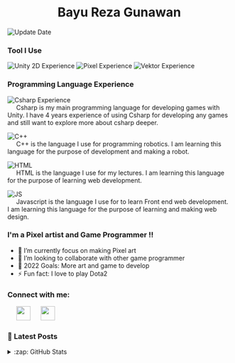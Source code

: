 <h1 align="center">Bayu Reza Gunawan</h1>

![Update Date](https://img.shields.io/badge/-Updated%20on%20April%2013%2C%202022-brightgreen) <br>

### Tool I Use

![Unity 2D Experience](https://img.shields.io/badge/Unity%202D-2%20years%20experience-orange?style=for-the-badge&logo=unity&labelColor=blue) 
![Pixel Experience](https://img.shields.io/badge/Pixel-1%20months%20experience-orange?style=for-the-badge&logo=aseprite&labelColor=blue) 
![Vektor Experience](https://img.shields.io/badge/Vektor-4%20months%20experience-orange?style=for-the-badge&logo=adobeillustrator&labelColor=blue)

### Programming Language Experience

![Csharp Experience](https://img.shields.io/badge/C%20Sharp-Advance-orange?style=flat-square&logo=csharp) <br>
&nbsp;&nbsp;&nbsp;&nbsp;&nbsp;Csharp is my main programming language for developing games with Unity. I have 4 years experience of using Csharp for developing any games and still want to explore more about csharp deeper.

![C++](https://img.shields.io/badge/C++-Advance-orange?style=flat-square&logo=cplusplus) <br>
&nbsp;&nbsp;&nbsp;&nbsp;&nbsp;C++ is the language I use for programming robotics. I am learning this language for the purpose of development and making a robot.

![HTML](https://img.shields.io/badge/HTML-Advance-orange?style=flat-square&logo=html5) <br>
&nbsp;&nbsp;&nbsp;&nbsp;&nbsp;HTML is the language I use for my lectures. I am learning this language for the purpose of learning web development.

![JS](https://img.shields.io/badge/JS-Basic-orange?style=flat-square&logo=javascript) <br>
&nbsp;&nbsp;&nbsp;&nbsp;&nbsp;Javascript is the language I use for to learn Front end web development. I am learning this language for the purpose of learning and making web design.

### I'm a Pixel artist and Game Programmer !!

- 🌱 I’m currently focus on making Pixel art
- 👯 I’m looking to collaborate with other game programmer
- 🥅 2022 Goals: More art and game to develop
- ⚡ Fun fact: I love to play Dota2


### Connect with me:

&nbsp;&nbsp;&nbsp;&nbsp;&nbsp;<a href="https://www.instagram.com/_ariutomo/"><img src="https://www.logo.wine/a/logo/Instagram/Instagram-Logo.wine.svg" width="32"></a>
&nbsp;&nbsp;&nbsp;&nbsp;&nbsp;<a href="https://www.linkedin.com/in/bazureza/"><img src="https://e7.pngegg.com/pngimages/76/840/png-clipart-social-media-logo-linkedin-computer-icons-social-media-blue-text.png" width="32"></a>

### 📕 Latest Posts


<details>
  <summary>:zap: GitHub Stats</summary>
  <img align="left" alt="Ari Utomo's GitHub Stats" src="https://github-readme-stats.vercel.app/api?username=bazureza&show_icons=true&hide_border=false&title_color=ff652f&icon_color=FFE400&bg_color=09131B&text_color=ffffff&border_color=0c1a25&include_all_commits=true" />
</details>
